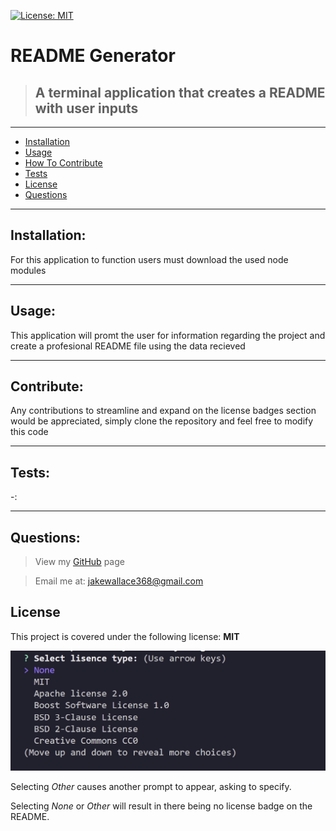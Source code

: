 

  [![License: MIT](https://img.shields.io/badge/License-MIT-yellow.svg)](https://opensource.org/licenses/MIT)
  # README Generator
  > ## A terminal application that creates a README with user inputs
  ***

  - [Installation](#Installation)
  - [Usage](#Usage)
  - [How To Contribute](#Contribute)
  - [Tests](#Tests)
  - [License](#License)
  - [Questions](#Questions)
  
  ***
  ## Installation:
  For this application to function users must download the used node modules
  ***
  ## Usage:
  This application will promt the user for information regarding the project and create a profesional README file using the data recieved 
  ***
  ## Contribute:
  Any contributions to streamline and expand on the license badges section would be appreciated, simply clone the repository and feel free to modify this code
  ***
  ## Tests:
  -:
  ***
  ## Questions:
  > View my [GitHub](https://github.com/Jake-W95) page
  
  > Email me at: jakewallace368@gmail.com
## License
  This project is covered under the following license: **MIT**       


 
 
 
 
 
 
 
 
 
 
 
 
 
 ![lisences](https://github.com/Jake-W95/README_Generator/blob/main/images/Lisence_Section.png)
 
 Selecting _Other_ causes another prompt to appear, asking to specify.
 
 Selecting _None_ or _Other_ will result in there being no license badge on the README.
